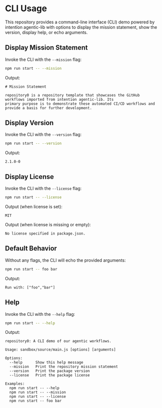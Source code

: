 # CLI Usage

This repository provides a command-line interface (CLI) demo powered by intentïon agentic-lib with options to display
the mission statement, show the version, display help, or echo arguments.

## Display Mission Statement

Invoke the CLI with the `--mission` flag:

```bash
npm run start -- --mission
```

Output:

```
# Mission Statement

repository0 is a repository template that showcases the GitHub workflows imported from intentïon agentic-lib. Its
primary purpose is to demonstrate these automated CI/CD workflows and provide a basis for further development.
```

## Display Version

Invoke the CLI with the `--version` flag:

```bash
npm run start -- --version
```

Output:

```
2.1.0-0
```

## Display License

Invoke the CLI with the `--license` flag:

```bash
npm run start -- --license
```

Output (when license is set):

```
MIT
```

Output (when license is missing or empty):

```
No license specified in package.json.
```

## Default Behavior

Without any flags, the CLI will echo the provided arguments:

```bash
npm run start -- foo bar
```

Output:

```
Run with: ["foo","bar"]
```

## Help

Invoke the CLI with the `--help` flag:

```bash
npm run start -- --help
```

Output:

```
repository0: A CLI demo of our agentic workflows.

Usage: sandbox/source/main.js [options] [arguments]

Options:
  --help      Show this help message
  --mission   Print the repository mission statement
  --version   Print the package version
  --license   Print the package license

Examples:
  npm run start -- --help
  npm run start -- --mission
  npm run start -- --license
  npm run start -- foo bar
```
